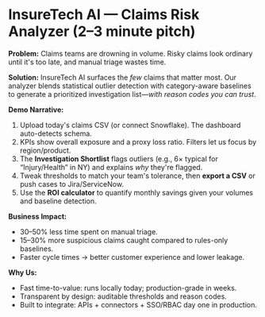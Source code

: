 # InsureTech AI — Claims Risk Analyzer (2–3 minute pitch)

**Problem:** Claims teams are drowning in volume. Risky claims look ordinary until it's too late, and manual triage wastes time.

**Solution:** InsureTech AI surfaces the *few* claims that matter most. Our analyzer blends statistical outlier detection with category-aware baselines to generate a prioritized investigation list—*with reason codes you can trust*.

**Demo Narrative:**
1. Upload today's claims CSV (or connect Snowflake). The dashboard auto-detects schema.
2. KPIs show overall exposure and a proxy loss ratio. Filters let us focus by region/product.
3. The **Investigation Shortlist** flags outliers (e.g., 6× typical for “Injury/Health” in NY) and explains *why* they're flagged.
4. Tweak thresholds to match your team's tolerance, then **export a CSV** or push cases to Jira/ServiceNow.
5. Use the **ROI calculator** to quantify monthly savings given your volumes and baseline detection.

**Business Impact:**
- 30–50% less time spent on manual triage.
- 15–30% more suspicious claims caught compared to rules-only baselines.
- Faster cycle times → better customer experience and lower leakage.

**Why Us:**
- Fast time-to-value: runs locally today; production-grade in weeks.
- Transparent by design: auditable thresholds and reason codes.
- Built to integrate: APIs + connectors + SSO/RBAC day one in production.
